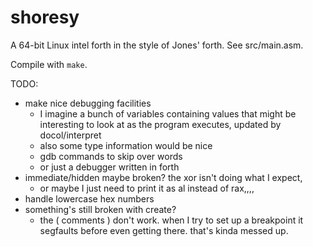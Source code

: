 # shoresy

A 64-bit Linux intel forth in the style of Jones' forth. See src/main.asm.

Compile with `make`.

TODO:
- make nice debugging facilities
  - I imagine a bunch of variables containing values that might be interesting
    to look at as the program executes, updated by docol/interpret
  - also some type information would be nice
  - gdb commands to skip over words
  - or just a debugger written in forth
- immediate/hidden maybe broken? the xor isn't doing what I expect,
  - or maybe I just need to print it as al instead of rax,,,,
- handle lowercase hex numbers
- something's still broken with create?
  - the ( comments ) don't work. when I try to set up a breakpoint it segfaults
    before even getting there. that's kinda messed up.

